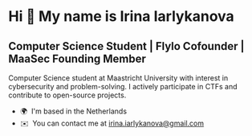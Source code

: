 Hi 👾 My name is Irina Iarlykanova
=========================================================================================================================================

Computer Science Student | Flylo Cofounder | MaaSec Founding Member
-------------------------------------------------------------------

Computer Science student at Maastricht University with interest in cybersecurity and problem-solving. I actively participate in CTFs and contribute to open-source projects.

* 🌍  I'm based in the Netherlands
* ✉️  You can contact me at [irina.iarlykanova@gmail.com](mailto:irina.iarlykanova@gmail.com)
